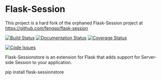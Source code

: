 Flask-Session
=============
This project is a hard fork of the orphaned Flask-Session project at https://github.com/fengsp/flask-session

[![Build Status](https://travis-ci.org/mcrowson/flask-session.svg?branch=master)](https://travis-ci.org/mcrowson/flask-session)
[![Documentation Status](https://readthedocs.org/projects/flask-sessionstore/badge/?version=latest)](http://flask-sessionstore.readthedocs.io/en/latest/?badge=latest)
[![Coverage Status](https://coveralls.io/repos/github/mcrowson/flask-session/badge.svg)](https://coveralls.io/github/mcrowson/flask-session) 

[![Code Issues](https://www.quantifiedcode.com/api/v1/project/c1c6ba31dc784fd3bce16b8696b5258c/badge.svg)](https://www.quantifiedcode.com/app/project/c1c6ba31dc784fd3bce16b8696b5258c)

Flask-Sessionstore is an extension for Flask that adds support for Server-side Session to your application.

pip install flask-sessionstore
